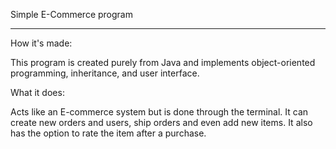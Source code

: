 Simple E-Commerce program 
_____________________________

How it's made:

This program is created purely from Java and implements object-oriented programming, inheritance, and user interface.

What it does:

Acts like an E-commerce system but is done through the terminal. It can create new orders and users, ship orders and even add new items. It also has the option to rate the item after a purchase. 
